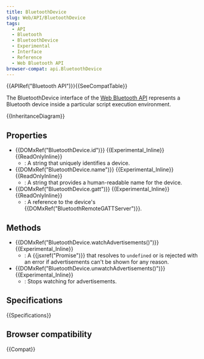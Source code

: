 ```yaml
---
title: BluetoothDevice
slug: Web/API/BluetoothDevice
tags:
  - API
  - Bluetooth
  - BluetoothDevice
  - Experimental
  - Interface
  - Reference
  - Web Bluetooth API
browser-compat: api.BluetoothDevice
---
```

{{APIRef("Bluetooth API")}}{{SeeCompatTable}}

The BluetoothDevice interface of the [Web Bluetooth API](/en-US/docs/Web/API/Web_Bluetooth_API) represents a Bluetooth device inside a particular script execution
environment.

{{InheritanceDiagram}}

## Properties

- {{DOMxRef("BluetoothDevice.id")}} {{Experimental_Inline}}{{ReadOnlyInline}}
  - : A string that uniquely identifies a device.
- {{DOMxRef("BluetoothDevice.name")}} {{Experimental_Inline}}{{ReadOnlyInline}}
  - : A string that provides a human-readable name for the device.
- {{DOMxRef("BluetoothDevice.gatt")}} {{Experimental_Inline}}{{ReadOnlyInline}}
  - : A reference to the device's {{DOMxRef("BluetoothRemoteGATTServer")}}.

## Methods

- {{DOMxRef("BluetoothDevice.watchAdvertisements()")}} {{Experimental_Inline}}
  - : A {{jsxref("Promise")}} that resolves to `undefined` or is rejected with
    an error if advertisements can't be shown for any reason.
- {{DOMxRef("BluetoothDevice.unwatchAdvertisements()")}} {{Experimental_Inline}}
  - : Stops watching for advertisements.

## Specifications

{{Specifications}}

## Browser compatibility

{{Compat}}
